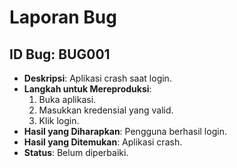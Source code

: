 # Laporan Bug

## ID Bug: BUG001
- **Deskripsi**: Aplikasi crash saat login.
- **Langkah untuk Mereproduksi**:
  1. Buka aplikasi.
  2. Masukkan kredensial yang valid.
  3. Klik login.
- **Hasil yang Diharapkan**: Pengguna berhasil login.
- **Hasil yang Ditemukan**: Aplikasi crash.
- **Status**: Belum diperbaiki.

